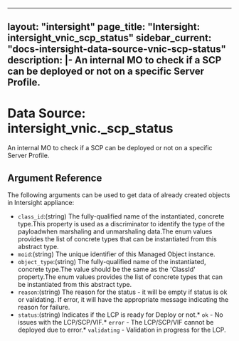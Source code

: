 
---
layout: "intersight"
page_title: "Intersight: intersight_vnic_scp_status"
sidebar_current: "docs-intersight-data-source-vnic-scp-status"
description: |-
An internal MO to check if a SCP can be deployed or not on a specific Server Profile.
---

# Data Source: intersight_vnic._scp_status
An internal MO to check if a SCP can be deployed or not on a specific Server Profile.
## Argument Reference
The following arguments can be used to get data of already created objects in Intersight appliance:
* `class_id`:(string) The fully-qualified name of the instantiated, concrete type.This property is used as a discriminator to identify the type of the payloadwhen marshaling and unmarshaling data.The enum values provides the list of concrete types that can be instantiated from this abstract type. 
* `moid`:(string) The unique identifier of this Managed Object instance. 
* `object_type`:(string) The fully-qualified name of the instantiated, concrete type.The value should be the same as the 'ClassId' property.The enum values provides the list of concrete types that can be instantiated from this abstract type. 
* `reason`:(string) The reason for the status - it will be empty if status is ok or validating. If error, it will have the appropriate message indicating the reason for failure. 
* `status`:(string) Indicates if the LCP is ready for Deploy or not.* `ok` - No issues with the LCP/SCP/VIF.* `error` - The LCP/SCP/VIF cannot be deployed due to error.* `validating` - Validation in progress for the LCP. 
